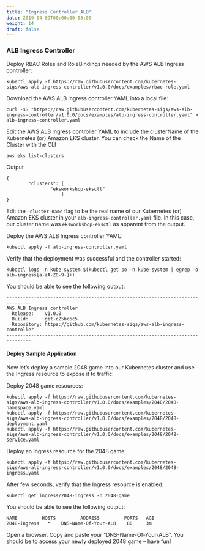 ```yaml
---
title: "Ingress Controller ALB"
date: 2019-04-09T00:00:00-03:00
weight: 14
draft: false
---
```


### ALB Ingress Controller
Deploy RBAC Roles and RoleBindings needed by the AWS ALB Ingress controller:

```
kubectl apply -f https://raw.githubusercontent.com/kubernetes-sigs/aws-alb-ingress-controller/v1.0.0/docs/examples/rbac-role.yaml
```
Download the AWS ALB Ingress controller YAML into a local file:
```
curl -sS "https://raw.githubusercontent.com/kubernetes-sigs/aws-alb-ingress-controller/v1.0.0/docs/examples/alb-ingress-controller.yaml" > alb-ingress-controller.yaml
```
Edit the AWS ALB Ingress controller YAML to include the clusterName of the Kubernetes (or) Amazon EKS cluster.
You can check the Name of the Cluster with the CLI
```
aws eks list-clusters
```
Output
```
{
        "clusters": [
                "eksworkshop-eksctl"
                    ]
}
```
Edit the ```–cluster-name``` flag to be the real name of our Kubernetes (or) Amazon EKS cluster in your ```alb-ingress-controller.yaml``` file. In this case, our cluster name was ```eksworkshop-eksctl``` as apparent from the output.

Deploy the AWS ALB Ingress controller YAML:
```
kubectl apply -f alb-ingress-controller.yaml
```
Verify that the deployment was successful and the controller started:
```
kubectl logs -n kube-system $(kubectl get po -n kube-system | egrep -o alb-ingress[a-zA-Z0-9-]+)
```
You should be able to see the following output:
```
-------------------------------------------------------------------------------
AWS ALB Ingress controller
  Release:    v1.0.0
  Build:      git-c25bc6c5
  Repository: https://github.com/kubernetes-sigs/aws-alb-ingress-controller
-------------------------------------------------------------------------------
```
#### Deploy Sample Application
Now let’s deploy a sample 2048 game into our Kubernetes cluster and use the Ingress resource to expose it to traffic:

Deploy 2048 game resources:
```
kubectl apply -f https://raw.githubusercontent.com/kubernetes-sigs/aws-alb-ingress-controller/v1.0.0/docs/examples/2048/2048-namespace.yaml
kubectl apply -f https://raw.githubusercontent.com/kubernetes-sigs/aws-alb-ingress-controller/v1.0.0/docs/examples/2048/2048-deployment.yaml
kubectl apply -f https://raw.githubusercontent.com/kubernetes-sigs/aws-alb-ingress-controller/v1.0.0/docs/examples/2048/2048-service.yaml
```

Deploy an Ingress resource for the 2048 game:
```
kubectl apply -f https://raw.githubusercontent.com/kubernetes-sigs/aws-alb-ingress-controller/v1.0.0/docs/examples/2048/2048-ingress.yaml
```

After few seconds, verify that the Ingress resource is enabled:
```
kubectl get ingress/2048-ingress -n 2048-game
```
You should be able to see the following output:
```
NAME         HOSTS         ADDRESS         PORTS   AGE
2048-ingress   *    DNS-Name-Of-Your-ALB    80     3m
```
Open a browser. Copy and paste your “DNS-Name-Of-Your-ALB”. You should be to access your newly deployed 2048 game – have fun!
